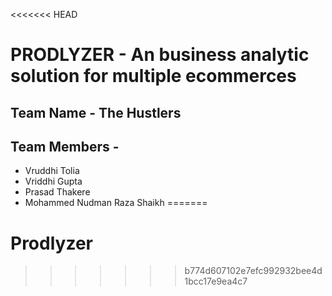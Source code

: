 <<<<<<< HEAD
# PRODLYZER - An business analytic solution for multiple ecommerces

## Team Name - The Hustlers
## Team Members - 
  - Vruddhi Tolia
  - Vriddhi Gupta
  - Prasad Thakere
  - Mohammed Nudman Raza Shaikh
=======
# Prodlyzer
>>>>>>> b774d607102e7efc992932bee4d1bcc17e9ea4c7
